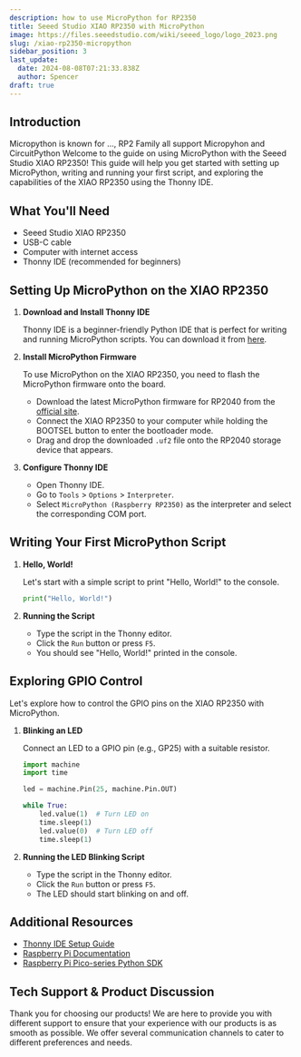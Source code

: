 ```yaml
---
description: how to use MicroPython for RP2350
title: Seeed Studio XIAO RP2350 with MicroPython
image: https://files.seeedstudio.com/wiki/seeed_logo/logo_2023.png
slug: /xiao-rp2350-micropython
sidebar_position: 3
last_update:
  date: 2024-08-08T07:21:33.838Z
  author: Spencer
draft: true
---
```


## Introduction

Micropython is known for ..., RP2 Family all support Micropyhon and CircuitPython
Welcome to the guide on using MicroPython with the Seeed Studio XIAO RP2350! This guide will help you get started with setting up MicroPython, writing and running your first script, and exploring the capabilities of the XIAO RP2350 using the Thonny IDE.

## What You'll Need

- Seeed Studio XIAO RP2350
- USB-C cable
- Computer with internet access
- Thonny IDE (recommended for beginners)

## Setting Up MicroPython on the XIAO RP2350

1. **Download and Install Thonny IDE**

   Thonny IDE is a beginner-friendly Python IDE that is perfect for writing and running MicroPython scripts. You can download it from [here](https://thonny.org/).

2. **Install MicroPython Firmware**

   To use MicroPython on the XIAO RP2350, you need to flash the MicroPython firmware onto the board.

   - Download the latest MicroPython firmware for RP2040 from the [official site](https://micropython.org/download/rp2-pico/).
   - Connect the XIAO RP2350 to your computer while holding the BOOTSEL button to enter the bootloader mode.
   - Drag and drop the downloaded `.uf2` file onto the RP2040 storage device that appears.

3. **Configure Thonny IDE**

   - Open Thonny IDE.
   - Go to `Tools` > `Options` > `Interpreter`.
   - Select `MicroPython (Raspberry RP2350)` as the interpreter and select the corresponding COM port.

## Writing Your First MicroPython Script

1. **Hello, World!**

   Let's start with a simple script to print "Hello, World!" to the console.

   ```python
   print("Hello, World!")
   ```

2. **Running the Script**

   - Type the script in the Thonny editor.
   - Click the `Run` button or press `F5`.
   - You should see "Hello, World!" printed in the console.

## Exploring GPIO Control

Let's explore how to control the GPIO pins on the XIAO RP2350 with MicroPython.

1. **Blinking an LED**

   Connect an LED to a GPIO pin (e.g., GP25) with a suitable resistor.

   ```python
   import machine
   import time

   led = machine.Pin(25, machine.Pin.OUT)

   while True:
       led.value(1)  # Turn LED on
       time.sleep(1)
       led.value(0)  # Turn LED off
       time.sleep(1)
   ```

2. **Running the LED Blinking Script**

   - Type the script in the Thonny editor.
   - Click the `Run` button or press `F5`.
   - The LED should start blinking on and off.

## Additional Resources

- [Thonny IDE Setup Guide](https://raspberrytips.com/thonny-ide-raspberry-pi/)
- [Raspberry Pi Documentation](https://www.raspberrypi.com/documentation/microcontrollers/micropython.html)
- [Raspberry Pi Pico-series Python SDK](https://datasheets.raspberrypi.com/pico/raspberry-pi-pico-python-sdk.pdf)

## Tech Support & Product Discussion

Thank you for choosing our products! We are here to provide you with different support to ensure that your experience with our products is as smooth as possible. We offer several communication channels to cater to different preferences and needs.

<div class="button_tech_support_container">
<a href="https://forum.seeedstudio.com/" class="button_forum"></a> 
<a href="https://www.seeedstudio.com/contacts" class="button_email"></a>
</div>

<div class="button_tech_support_container">
<a href="https://discord.gg/kpY74apCWj" class="button_discord"></a> 
<a href="https://github.com/Seeed-Studio/wiki-documents/discussions/69" class="button_discussion"></a>
</div>
